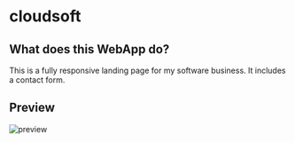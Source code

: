 # cloudsoft

## What does this WebApp do?
This is a fully responsive landing page for my software business. It includes a contact form.

## Preview
![preview](preview.gif)


